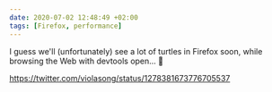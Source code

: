 ```yaml
---
date: 2020-07-02 12:48:49 +02:00
tags: [Firefox, performance]
---
```


I guess we'll (unfortunately) see a lot of turtles in Firefox soon, while browsing the Web with devtools open… 🐢

https://twitter.com/violasong/status/1278381673776705537
